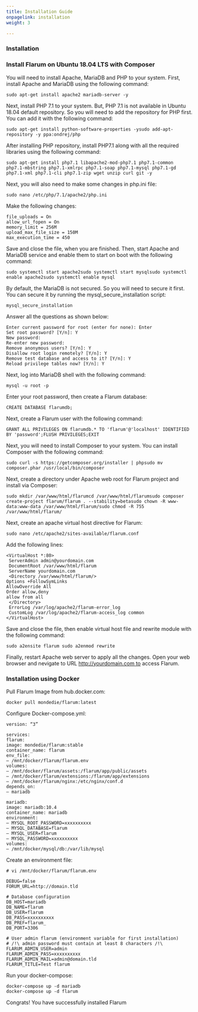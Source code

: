 ```yaml
---
title: Installation Guide
onpagelink: installation
weight: 3

---
```


### Installation

### Install Flarum on Ubuntu 18.04 LTS with Composer

You will need to install Apache, MariaDB and PHP to your system. First, install Apache and MariaDB using the following command:

    sudo apt-get install apache2 mariadb-server -y

Next, install PHP 7.1 to your system. But, PHP 7.1 is not available in Ubuntu 18.04 default repository. So you will need to add the repository for PHP first. You can add it with the following command:

    sudo apt-get install python-software-properties -ysudo add-apt-repository -y ppa:ondrej/php

After installing PHP repository, install PHP7.1 along with all the required libraries using the following command:

    sudo apt-get install php7.1 libapache2-mod-php7.1 php7.1-common php7.1-mbstring php7.1-xmlrpc php7.1-soap php7.1-mysql php7.1-gd php7.1-xml php7.1-cli php7.1-zip wget unzip curl git -y

Next, you will also need to make some changes in php.ini file:

    sudo nano /etc/php/7.1/apache2/php.ini

Make the following changes:

    file_uploads = On
    allow_url_fopen = On
    memory_limit = 256M
    upload_max_file_size = 150M
    max_execution_time = 450

Save and close the file, when you are finished. Then, start Apache and MariaDB service and enable them to start on boot with the following command:

    sudo systemctl start apache2sudo systemctl start mysqlsudo systemctl enable apache2sudo systemctl enable mysql

By default, the MariaDB is not secured. So you will need to secure it first. You can secure it by running the mysql\_secure\_installation script:

    mysql_secure_installation

Answer all the questions as shown below:

    Enter current password for root (enter for none): Enter
    Set root password? [Y/n]: Y
    New password: 
    Re-enter new password: 
    Remove anonymous users? [Y/n]: Y
    Disallow root login remotely? [Y/n]: Y
    Remove test database and access to it? [Y/n]: Y
    Reload privilege tables now? [Y/n]: Y

Next, log into MariaDB shell with the following command:

    mysql -u root -p

Enter your root password, then create a Flarum database:

    CREATE DATABASE flarumdb;

Next, create a Flarum user with the following command:

    GRANT ALL PRIVILEGES ON flarumdb.* TO 'flarum'@'localhost' IDENTIFIED BY 'password';FLUSH PRIVILEGES;EXIT

Next, you will need to install Composer to your system. You can install Composer with the following command:

    sudo curl -s https://getcomposer.org/installer | phpsudo mv composer.phar /usr/local/bin/composer

Next, create a directory under Apache web root for Flarum project and install via Composer:

    sudo mkdir /var/www/html/flarumcd /var/www/html/flarumsudo composer create-project flarum/flarum . --stability=betasudo chown -R www-data:www-data /var/www/html/flarum/sudo chmod -R 755 /var/www/html/flarum/

Next, create an apache virtual host directive for Flarum:

    sudo nano /etc/apache2/sites-available/flarum.conf

Add the following lines:

    <VirtualHost *:80>
     ServerAdmin admin@yourdomain.com
     DocumentRoot /var/www/html/flarum
     ServerName yourdomain.com
     <Directory /var/www/html/flarum/>
    Options +FollowSymLinks
    AllowOverride All
    Order allow,deny
    allow from all
     </Directory>
     ErrorLog /var/log/apache2/flarum-error_log
     CustomLog /var/log/apache2/flarum-access_log common
    </VirtualHost>

Save and close the file, then enable virtual host file and rewrite module with the following command:

    sudo a2ensite flarum sudo a2enmod rewrite

Finally, restart Apache web server to apply all the changes. Open your web browser and nevigate to URL http://yourdomain.com to access Flarum.

### Installation using Docker

Pull Flarum Image from hub.docker.com:

    docker pull mondedie/flarum:latest

Configure Docker-compose.yml:

    version: “3”
    
    services:
    flarum:
    image: mondedie/flarum:stable
    container_name: flarum
    env_file:
    – /mnt/docker/flarum/flarum.env
    volumes:
    – /mnt/docker/flarum/assets:/flarum/app/public/assets
    – /mnt/docker/flarum/extensions:/flarum/app/extensions
    – /mnt/docker/flarum/nginx:/etc/nginx/conf.d
    depends_on:
    – mariadb
    
    mariadb:
    image: mariadb:10.4
    container_name: mariadb
    environment:
    – MYSQL_ROOT_PASSWORD=xxxxxxxxxx
    – MYSQL_DATABASE=flarum
    – MYSQL_USER=flarum
    – MYSQL_PASSWORD=xxxxxxxxxx
    volumes:
    – /mnt/docker/mysql/db:/var/lib/mysql
    

Create an environment file:

    # vi /mnt/docker/flarum/flarum.env
    
    DEBUG=false
    FORUM_URL=http://domain.tld
    
    # Database configuration
    DB_HOST=mariadb
    DB_NAME=flarum
    DB_USER=flarum
    DB_PASS=xxxxxxxxxx
    DB_PREF=flarum_
    DB_PORT=3306
    
    # User admin flarum (environment variable for first installation)
    # /!\ admin password must contain at least 8 characters /!\
    FLARUM_ADMIN_USER=admin
    FLARUM_ADMIN_PASS=xxxxxxxxxx
    FLARUM_ADMIN_MAIL=admin@domain.tld
    FLARUM_TITLE=Test flarum
    

Run your docker-compose:

    docker-compose up -d mariadb
    docker-compose up -d flarum
    

Congrats! You have successfully installed Flarum